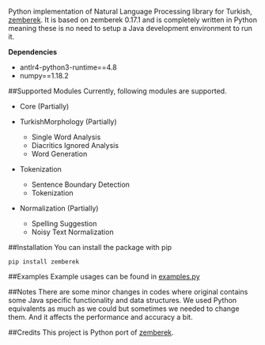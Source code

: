 Python implementation of Natural Language Processing library 
for Turkish, [zemberek](https://github.com/ahmetaa/zemberek-nlp). It is based on
zemberek 0.17.1 and is completely written in Python meaning these is no need to setup
a Java development environment to run it.

**Dependencies**
* antlr4-python3-runtime==4.8
* numpy==1.18.2

##Supported Modules
Currently, following modules are supported.

* Core (Partially)
    
* TurkishMorphology (Partially)
    * Single Word Analysis
    * Diacritics Ignored Analysis
    * Word Generation
* Tokenization
    * Sentence Boundary Detection
    * Tokenization
* Normalization (Partially)
    * Spelling Suggestion
    * Noisy Text Normalization

##Installation
You can install the package with pip

    pip install zemberek

##Examples
Example usages can be found in [examples.py](zemberek/examples.py)

##Notes
There are some minor changes in codes where original contains some Java specific
functionality and data structures. We used Python 
equivalents as much as we could but sometimes we needed to change them. And it
affects the performance and accuracy a bit.


##Credits
This project is Python port of [zemberek](https://github.com/ahmetaa/zemberek-nlp). 


